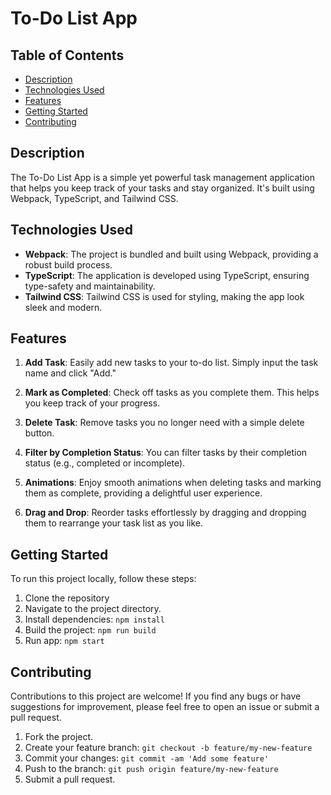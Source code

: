# To-Do List App

## Table of Contents

- [Description](#description)
- [Technologies Used](#technologies-used)
- [Features](#features)
- [Getting Started](#getting-started)
- [Contributing](#contributing)

## Description

The To-Do List App is a simple yet powerful task management application that helps you keep track of your tasks and stay organized. It's built using Webpack, TypeScript, and Tailwind CSS.

## Technologies Used

- **Webpack**: The project is bundled and built using Webpack, providing a robust build process.
- **TypeScript**: The application is developed using TypeScript, ensuring type-safety and maintainability.
- **Tailwind CSS**: Tailwind CSS is used for styling, making the app look sleek and modern.

## Features

1. **Add Task**: Easily add new tasks to your to-do list. Simply input the task name and click "Add."

2. **Mark as Completed**: Check off tasks as you complete them. This helps you keep track of your progress.

3. **Delete Task**: Remove tasks you no longer need with a simple delete button.

4. **Filter by Completion Status**: You can filter tasks by their completion status (e.g., completed or incomplete).

5. **Animations**: Enjoy smooth animations when deleting tasks and marking them as complete, providing a delightful user experience.

6. **Drag and Drop**: Reorder tasks effortlessly by dragging and dropping them to rearrange your task list as you like.

## Getting Started

To run this project locally, follow these steps:

1. Clone the repository
2. Navigate to the project directory.
3. Install dependencies: `npm install`
4. Build the project: `npm run build`
5. Run app: `npm start`


## Contributing

Contributions to this project are welcome! If you find any bugs or have suggestions for improvement, please feel free to open an issue or submit a pull request.

1. Fork the project.
2. Create your feature branch: `git checkout -b feature/my-new-feature`
3. Commit your changes: `git commit -am 'Add some feature'`
4. Push to the branch: `git push origin feature/my-new-feature`
5. Submit a pull request.
